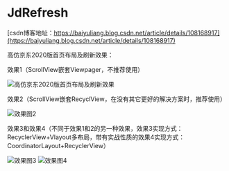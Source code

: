 # JdRefresh 

[csdn博客地址：https://baiyuliang.blog.csdn.net/article/details/108168917](https://baiyuliang.blog.csdn.net/article/details/108168917)

高仿京东2020版首页布局及刷新效果：

效果1（ScrollView嵌套Viewpager，不推荐使用）

![高仿京东2020版首页布局及刷新效果](https://img-blog.csdnimg.cn/2020082509180512.gif)

效果2（ScrollView嵌套RecyclView，在没有其它更好的解决方案时，推荐使用）

![效果图2](https://img-blog.csdnimg.cn/e842c9182ff2417b9b81d3c413c1e046.gif)

效果3和效果4（不同于效果1和2的另一种效果，效果3实现方式：RecyclerView+Vlayout多布局，带有实战性质的效果4实现方式：CoordinatorLayout+RecyclerView）

![效果图3](https://img-blog.csdnimg.cn/76af728c01524f099b72775feea2e3f2.gif) ![效果图4](https://img-blog.csdnimg.cn/036378a608c3497facba33d069bb4868.gif)


